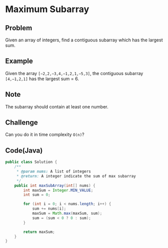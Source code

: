 # Maximum Subarray

## Problem

Given an array of integers, find a contiguous subarray which has the largest sum.

## Example

Given the array `[−2,2,−3,4,−1,2,1,−5,3]`, the contiguous subarray `[4,−1,2,1]` has the largest sum = 6.

## Note

The subarray should contain at least one number.

## Challenge

Can you do it in time complexity `O(n)`?

## Code(Java)

```java
public class Solution {
    /**
     * @param nums: A list of integers
     * @return: A integer indicate the sum of max subarray
     */
    public int maxSubArray(int[] nums) {
        int maxSum = Integer.MIN_VALUE;
        int sum = 0;

        for (int i = 0; i < nums.length; i++) {
            sum += nums[i];
            maxSum = Math.max(maxSum, sum);
            sum = (sum < 0 ? 0 : sum);
        }

        return maxSum;
    }
}
```
